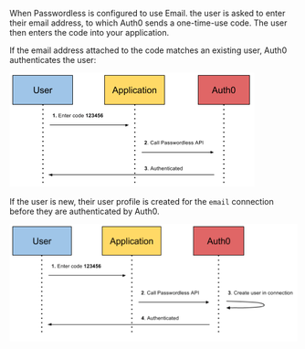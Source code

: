 When Passwordless is configured to use Email. the user is asked to enter their email address, to which Auth0 sends a one-time-use code. The user then enters the code into your application.

If the email address attached to the code matches an existing user, Auth0 authenticates the user:

![Existing User Flow](/media/articles/connections/passwordless/passwordless-authenticated-flow.png)

If the user is new, their user profile is created for the `email` connection before they are authenticated by Auth0.

![New User Flow](/media/articles/connections/passwordless/passwordless-create-user-flow.png)

